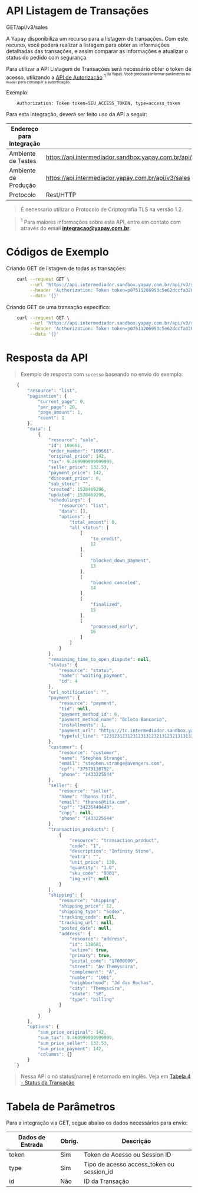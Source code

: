 # API Listagem de Transações

<span class="get">GET</span><span class="beforePost">/api/v3/sales</span>

A Yapay disponibiliza um recurso para a listagem de transações. Com este recurso, você poderá realizar a listagem para obter as informações detalhadas das transações, e assim comparar as informações e atualizar o status do pedido com segurança.

Para utilizar a API Listagem de Transações será necessário obter o token de acesso, utilizando a [API de Autorização]() <sup>1<sup>
da Yapay. Você precisará informar parâmetros no `Header` para conseguir a autenticação.

Exemplo:

```
    Authorization: Token token=SEU_ACCESS_TOKEN, type=access_token
```


Para esta integração, deverá ser feito uso da API a seguir:

| Endereço para Integração |                                                             |
|--------------------------|-------------------------------------------------------------|
| Ambiente de Testes       | https://api.intermediador.sandbox.yapay.com.br/api/v3/sales |
| Ambiente de Produção     | https://api.intermediador.yapay.com.br/api/v3/sales         |
| Protocolo                | Rest/HTTP                                                                |

> É necessario utilizar o Protocolo de Criptografia TLS na versão 1.2. 

> <sup>1</sup> Para maiores informações sobre esta API, entre em contato com através do email **integracao@yapay.com.br**.

# Códigos de Exemplo

Criando <span class="get">GET</span> de listagem de todas as transações:

```bash
    curl --request GET \
         --url 'https://api.intermediador.sandbox.yapay.com.br/api/v3/sales' \
         --header 'Authorization: Token token=p07511206953c5e62dccfa320k74a17fc9838ac287765641a8e65ab32740ddb0, type=access_token' \
         --data '{}'
```


Criando <span class="get">GET</span> de uma transação especifica:

```bash
    curl --request GET \
         --url 'https://api.intermediador.sandbox.yapay.com.br/api/v3/sales?id=109657' \
         --header 'Authorization: Token token=p07511206953c5e62dccfa320k74a17fc9838ac287765641a8e65ab32740ddb0, type=access_token' \
         --data '{}'
```


# Resposta da API

> Exemplo de resposta com `sucesso` baseando no envio do exemplo:

```javascript
    {
        "resource": "list",
        "pagination": {
            "current_page": 0,
            "per_page": 20,
            "page_amount": 1,
            "count": 1
        },
        "data": [
            {
                "resource": "sale",
                "id": 109661,
                "order_number": "109661",
                "original_price": 142,
                "tax": 9.469999999999999,
                "seller_price": 132.53,
                "payment_price": 142,
                "discount_price": 0,
                "sub_store": "",
                "created": 1528469296,
                "updated": 1528469296,
                "schedulings": {
                    "resource": "list",
                    "data": [],
                    "options": {
                        "total_amount": 0,
                        "all_status": [
                            [
                                "to_credit",
                                12
                            ],
                            [
                                "blocked_down_payment",
                                13
                            ],
                            [
                                "blocked_canceled",
                                14
                            ],
                            [
                                "finalized",
                                15
                            ],
                            [
                                "processed_early",
                                16
                            ]
                        ]
                    }
                },
                "remaining_time_to_open_dispute": null,
                "status": {
                    "resource": "status",
                    "name": "waiting_payment",
                    "id": 4
                },
                "url_notification": "",
                "payment": {
                    "resource": "payment",
                    "tid": null,
                    "payment_method_id": 6,
                    "payment_method_name": "Boleto Bancario",
                    "installments": 1,
                    "payment_url": "https://tc.intermediador.sandbox.yapay.com.br/payment/billet/2536492c4170741fc15e146ea82cadb9",
                    "typeful_line": "123123123123123131232131232131313211231321321"
                },
                "customer": {
                    "resource": "customer",
                    "name": "Stephen Strange",
                    "email": "stephen.strange@avengers.com",
                    "cpf": "37573138792",
                    "phone": "1433225544"
                },
                "seller": {
                    "resource": "seller",
                    "name": "Thanos Titã",
                    "email": "thanos@tita.com",
                    "cpf": "34236440440",
                    "cnpj": null,
                    "phone": "1433225544"
                },
                "transaction_products": [
                    {
                        "resource": "transaction_product",
                        "code": "1",
                        "description": "Infinity Stone",
                        "extra": "",
                        "unit_price": 130,
                        "quantity": "1.0",
                        "sku_code": "0001",
                        "img_url": null
                    }
                ],
                "shipping": {
                    "resource": "shipping",
                    "shipping_price": 12,
                    "shipping_type": "Sedex",
                    "tracking_code": null,
                    "tracking_url": null,
                    "posted_date": null,
                    "address": {
                        "resource": "address",
                        "id": 138681,
                        "active": true,
                        "primary": true,
                        "postal_code": "17000000",
                        "street": "Av Themyscira",
                        "complement": "A",
                        "number": "1001",
                        "neighborhood": "Jd das Rochas",
                        "city": "Themyscira",
                        "state": "SP",
                        "type": "billing"
                    }
                }
            }
        ],
        "options": {
            "sum_price_original": 142,
            "sum_tax": 9.469999999999999,
            "sum_price_seller": 132.53,
            "sum_price_payment": 142,
            "columns": {}
        }
    }

```

> Nessa API o nó status[name] é retornado em inglês. Veja em <a href="/#/tabelas?a=22&id=tabela-4-status-da-transa%c3%a7%c3%a3o">Tabela 4 - Status da Transação</a> 


# Tabela de Parâmetros

Para a integração via <span class="get">GET</span>, segue abaixo os dados necessários para envio:

| Dados de Entrada  | Obrig. | Descrição                                 |
|-------------------|--------|-------------------------------------------|
| token             | Sim    | Token de Acesso ou Session ID             |         
| type              | Sim    | Tipo de acesso access_token ou session_id |
| id                | Não    | ID da Transação                           |
